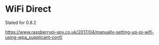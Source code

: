 # WiFi Direct
Slated for 0.8.2

https://www.raspberrypi-spy.co.uk/2017/04/manually-setting-up-pi-wifi-using-wpa_supplicant-conf/
